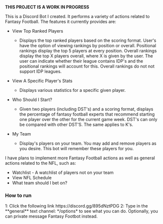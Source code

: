 **THIS PROJECT IS A WORK IN PROGRESS**

This is a Discord Bot I created. It performs a variety of actions related to Fantasy Football. The features it currently provides are:

* View Top Ranked Players
  * Displays the top ranked players based on the scoring format. 
User's have the option of viewing rankings by position or overall. Positional 
rankings display the top 5 players at every position. Overall rankings display 
the top X players overall, where X is given by the user. The user can indicate 
whether their league contains IDP's and the positional rankings will account for this. 
Overall rankings do not not support IDP leagues.

* View A Specific Player's Stats
  * Displays various statistics for a specific given player.

* Who Should I Start?
  * Given two players (including DST's) and a scoring format, displays 
the percentage of fantasy football experts that recommend starting one player over 
the other for the current game week. DST's can only be compared with other DST'S. 
The same applies to K's.

* My Team
  * Display's players on your team. You may add and remove players as 
you desire. This bot will remember these players for you.

I have plans to implement more Fantasy Football actions as well as general actions related to the NFL, such as:
* Watchlist - A watchlist of players not on your team
* View NFL Schedule
* What team should I bet on?

<h3>How to run</h3> 
1: Click the following link https://discord.gg/895dNztPDG
2: Type in the **general** text channel: */options* to see what you can do. Optionally, you can private message Fantasy Footbot instead. 
 
